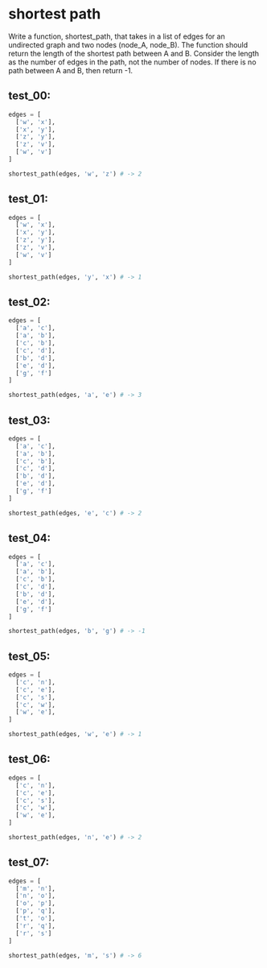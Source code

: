 # shortest path

Write a function, shortest_path, that takes in a list of edges for an undirected graph and two nodes (node_A, node_B). The function should return the length of the shortest path between A and B. Consider the length as the number of edges in the path, not the number of nodes. If there is no path between A and B, then return -1.

## test_00:

```python
edges = [
  ['w', 'x'],
  ['x', 'y'],
  ['z', 'y'],
  ['z', 'v'],
  ['w', 'v']
]

shortest_path(edges, 'w', 'z') # -> 2
```

## test_01:

```python
edges = [
  ['w', 'x'],
  ['x', 'y'],
  ['z', 'y'],
  ['z', 'v'],
  ['w', 'v']
]

shortest_path(edges, 'y', 'x') # -> 1
```

## test_02:

```python
edges = [
  ['a', 'c'],
  ['a', 'b'],
  ['c', 'b'],
  ['c', 'd'],
  ['b', 'd'],
  ['e', 'd'],
  ['g', 'f']
]

shortest_path(edges, 'a', 'e') # -> 3
```

## test_03:

```python
edges = [
  ['a', 'c'],
  ['a', 'b'],
  ['c', 'b'],
  ['c', 'd'],
  ['b', 'd'],
  ['e', 'd'],
  ['g', 'f']
]

shortest_path(edges, 'e', 'c') # -> 2
```

## test_04:

```python
edges = [
  ['a', 'c'],
  ['a', 'b'],
  ['c', 'b'],
  ['c', 'd'],
  ['b', 'd'],
  ['e', 'd'],
  ['g', 'f']
]

shortest_path(edges, 'b', 'g') # -> -1
```

## test_05:

```python
edges = [
  ['c', 'n'],
  ['c', 'e'],
  ['c', 's'],
  ['c', 'w'],
  ['w', 'e'],
]

shortest_path(edges, 'w', 'e') # -> 1
```

## test_06:

```python
edges = [
  ['c', 'n'],
  ['c', 'e'],
  ['c', 's'],
  ['c', 'w'],
  ['w', 'e'],
]

shortest_path(edges, 'n', 'e') # -> 2
```

## test_07:

```python
edges = [
  ['m', 'n'],
  ['n', 'o'],
  ['o', 'p'],
  ['p', 'q'],
  ['t', 'o'],
  ['r', 'q'],
  ['r', 's']
]

shortest_path(edges, 'm', 's') # -> 6
```
